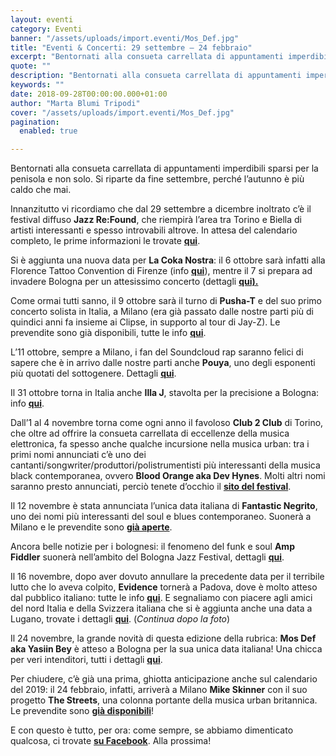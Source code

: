 ```yaml
---
layout: eventi
category: Eventi
banner: "/assets/uploads/import.eventi/Mos_Def.jpg"
title: "Eventi & Concerti: 29 settembre – 24 febbraio"
excerpt: "Bentornati alla consueta carrellata di appuntamenti imperdibili sparsi per la penisola e non solo. Si riparte da fine settembre, perché l’autunno è più caldo che mai. Innanzitutto vi ricordiamo che dal 29 settembre a dicembre inoltrato c’è il festival diffuso Jazz Re:Found, che riempirà l’area tra Torino e Biella di artisti interessanti e spesso introvabili altrove. [&hellip"
quote: ""
description: "Bentornati alla consueta carrellata di appuntamenti imperdibili sparsi per la penisola e non solo. Si riparte da fine settembre, perché l’autunno è più caldo che mai. Innanzitutto vi ricordiamo che dal 29 settembre a dicembre inoltrato c’è il festival diffuso Jazz Re:Found, che riempirà l’area tra Torino e Biella di artisti interessanti e spesso introvabili altrove. [&hellip"
keywords: ""
date: 2018-09-28T00:00:00.000+01:00
author: "Marta Blumi Tripodi"
cover: "/assets/uploads/import.eventi/Mos_Def.jpg"
pagination:
  enabled: true

---
```


Bentornati alla consueta carrellata di appuntamenti imperdibili sparsi per la penisola e non solo. Si riparte da fine settembre, perché l’autunno è più caldo che mai.

Innanzitutto vi ricordiamo che dal 29 settembre a dicembre inoltrato c’è il festival diffuso **Jazz Re:Found**, che riempirà l’area tra Torino e Biella di artisti interessanti e spesso introvabili altrove. In attesa del calendario completo, le prime informazioni le trovate [**qui**](https://jazzrefound.it/).

Si è aggiunta una nuova data per **La Coka Nostra**: il 6 ottobre sarà infatti alla Florence Tattoo Convention di Firenze (info [**qui**](https://www.facebook.com/events/260658451439242/)), mentre il 7 si prepara ad invadere Bologna per un attesissimo concerto (dettagli [**qui).**](https://www.facebook.com/events/499698403835573/)

Come ormai tutti sanno, il 9 ottobre sarà il turno di **Pusha-T** e del suo primo concerto solista in Italia, a Milano (era già passato dalle nostre parti più di quindici anni fa insieme ai Clipse, in supporto al tour di Jay-Z). Le prevendite sono già disponibili, tutte le info [**qui**](https://www.facebook.com/events/1714588431991262/).

L’11 ottobre, sempre a Milano, i fan del Soundcloud rap saranno felici di sapere che è in arrivo dalle nostre parti anche **Pouya**, uno degli esponenti più quotati del sottogenere. Dettagli [**qui**](https://www.barleyarts.com/evento/pouya-milano/).

Il 31 ottobre torna in Italia anche **Illa J**, stavolta per la precisione a Bologna: info [**qui**](https://www.facebook.com/events/288927121704668/).

Dall’1 al 4 novembre torna come ogni anno il favoloso **Club 2 Club** di Torino, che oltre ad offrire la consueta carrellata di eccellenze della musica elettronica, fa spesso anche qualche incursione nella musica urban: tra i primi nomi annunciati c’è uno dei cantanti/songwriter/produttori/polistrumentisti più interessanti della musica black contemporanea, ovvero **Blood Orange aka Dev Hynes**. Molti altri nomi saranno presto annunciati, perciò tenete d’occhio il [**sito del festival**](https://clubtoclub.it/it/).

Il 12 novembre è stata annunciata l’unica data italiana di **Fantastic Negrito**, uno dei nomi più interessanti del soul e blues contemporaneo. Suonerà a Milano e le prevendite sono [**già aperte**](https://www.barleyarts.com/evento/fantastic-negrito-milano/).

Ancora belle notizie per i bolognesi: il fenomeno del funk e soul **Amp Fiddler** suonerà nell’ambito del Bologna Jazz Festival, dettagli [**qui**](https://www.facebook.com/events/328057334427281/).

Il 16 novembre, dopo aver dovuto annullare la precedente data per il terribile lutto che lo aveva colpito, **Evidence** tornerà a Padova, dove è molto atteso dal pubblico italiano: tutte le info [**qui**](https://www.facebook.com/events/211067066211757/). E segnaliamo con piacere agli amici del nord Italia e della Svizzera italiana che si è aggiunta anche una data a Lugano, trovate i dettagli [**qui**](https://www.facebook.com/events/634019113647171/). (_Continua dopo la foto_)

Il 24 novembre, la grande novità di questa edizione della rubrica: **Mos Def aka Yasiin Bey** è atteso a Bologna per la sua unica data italiana! Una chicca per veri intenditori, tutti i dettagli [**qui**](https://www.facebook.com/events/535911883519722/).

Per chiudere, c’è già una prima, ghiotta anticipazione anche sul calendario del 2019: il 24 febbraio, infatti, arriverà a Milano **Mike Skinner** con il suo progetto **The Streets**, una colonna portante della musica urban britannica. Le prevendite sono [**già disponibili**](http://www.vivoconcerti.com/artisti/The-Streets/The-Streets-2019)!

E con questo è tutto, per ora: come sempre, se abbiamo dimenticato qualcosa, ci trovate [**su Facebook**](https://www.facebook.com/hotmcmag). Alla prossima!